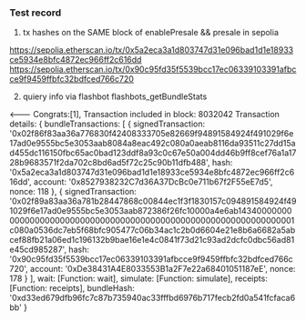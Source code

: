 ### Test record 

1.  tx hashes on the SAME block of enablePresale &&  presale in sepolia 

https://sepolia.etherscan.io/tx/0x5a2eca3a1d803747d31e096bad1d1e18933ce5934e8bfc4872ec966ff2c616dd
https://sepolia.etherscan.io/tx/0x90c95fd35f5539bcc17ec06339103391afbcce9f9459ffbfc32bdfced766c720

2. quiery info via flashbot flashbots_getBundleStats 

<--- Congrats:[1], Transaction included in block: 8032042
Transaction details: {
  bundleTransactions: [
    {
      signedTransaction: '0x02f86f83aa36a776830f42408333705e82669f94891584924f491029f6e17ad0e9555bc5e3053aab8084a8eac492c080a0aeab8116da93511c27dd15ad455dc116150fbc65ac0bad123ddf8a93c0c67e50a004dd46b9ff8cef76a1a1728b9683571f2da702c8bd6ad5f72c25c90b11dfb488',
      hash: '0x5a2eca3a1d803747d31e096bad1d1e18933ce5934e8bfc4872ec966ff2c616dd',
      account: '0x8527938232C7d36A37DcBc0e711b67f2F55eE7d5',
      nonce: 118
    },
    {
      signedTransaction: '0x02f89a83aa36a781b28447868c00844ec1f3f1830157c094891584924f491029f6e17ad0e9555bc5e3053aab872386f26fc10000a4e6ab14340000000000000000000000000000000000000000000000000000000000000001c080a0536dc7eb5f68bfc905477c06b34ac1c2b0d6604e21e8b6a6682a5abcef88fb21a06ed1c196132b9bae16e1e4c0841f73d21c93ad2dcfc0dbc56ad81e45cd985287',
      hash: '0x90c95fd35f5539bcc17ec06339103391afbcce9f9459ffbfc32bdfced766c720',
      account: '0xDe38431A4E8033553B1a2F7e22a68401051187eE',
      nonce: 178
    }
  ],
  wait: [Function: wait],
  simulate: [Function: simulate],
  receipts: [Function: receipts],
  bundleHash: '0xd33ed679dfb96fc7c87b735940ac33fffbd6976b717fecb2fd0a541fcfaca6bb'
}
